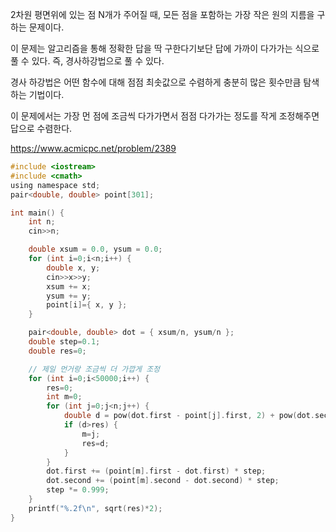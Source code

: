 
2차원 평면위에 있는 점 N개가 주어질 때, 모든 점을 포함하는 가장 작은 원의 지름을 구하는 문제이다.

이 문제는 알고리즘을 통해 정확한 답을 딱 구한다기보단 답에 가까이 다가가는 식으로 풀 수 있다. 즉, 경사하강법으로 풀 수 있다.

경사 하강법은 어떤 함수에 대해 점점 최솟값으로 수렴하게 충분히 많은 횟수만큼 탐색하는 기법이다.

이 문제에서는 가장 먼 점에 조금씩 다가가면서 점점 다가가는 정도를 작게 조정해주면 답으로 수렴한다.

https://www.acmicpc.net/problem/2389

```c
#include <iostream>
#include <cmath>
using namespace std;
pair<double, double> point[301];

int main() {
    int n;
    cin>>n;

    double xsum = 0.0, ysum = 0.0;
    for (int i=0;i<n;i++) {
        double x, y;
        cin>>x>>y;
        xsum += x;
        ysum += y;
        point[i]={ x, y };
    }

    pair<double, double> dot = { xsum/n, ysum/n };
    double step=0.1;
    double res=0;

    // 제일 먼거랑 조금씩 더 가깝게 조정
    for (int i=0;i<50000;i++) {
        res=0;
        int m=0;
        for (int j=0;j<n;j++) {
            double d = pow(dot.first - point[j].first, 2) + pow(dot.second - point[j].second, 2);
            if (d>res) {
                m=j;
                res=d;
            }
        }
        dot.first += (point[m].first - dot.first) * step;
        dot.second += (point[m].second - dot.second) * step;
        step *= 0.999;
    }
    printf("%.2f\n", sqrt(res)*2);
}
```